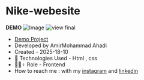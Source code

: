 # Nike-webesite
**DEMO**
![Image](https://github.com/user-attachments/assets/ceeaa493-45f4-4535-93f1-fc8ba9a3d40a)
![view final](https://user-images.githubusercontent.com/109727844/204102930-fac80657-4d16-4816-b476-a88e984abefe.jpg)
- [Demo Project](https://amirahadi-web.github.io/Nike-Website/)
- Developed by AmirMohammad Ahadi
- Created - 2025-18-10
- 🤖 Technologies Used - Html , css
- 🤖🤖♀️ Role - Frontend
- How to reach me : with my [instagram](https://www.instagram.com/amirahadi_web) and [linkedin](https://www.linkedin.com/in/amirmohammad-ahadi)
